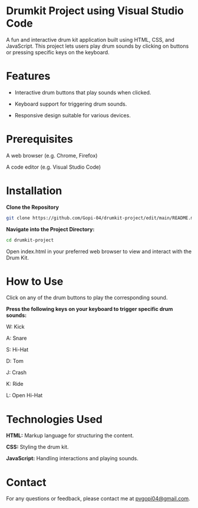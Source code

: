 # Drumkit Project using Visual Studio Code

A fun and interactive drum kit application built using HTML, CSS, and JavaScript. This project lets users play drum sounds by clicking on buttons or pressing specific keys on the keyboard.

# Features
- Interactive drum buttons that play sounds when clicked.

- Keyboard support for triggering drum sounds.

- Responsive design suitable for various devices.

# Prerequisites
A web browser (e.g. Chrome, Firefox)

A code editor (e.g. Visual Studio Code)

# Installation
**Clone the Repository**

```bash
git clone https://github.com/Gopi-04/drumkit-project/edit/main/README.md
```
**Navigate into the Project Directory:**

```bash
cd drumkit-project
```
Open index.html in your preferred web browser to view and interact with the Drum Kit.

# How to Use
Click on any of the drum buttons to play the corresponding sound.

**Press the following keys on your keyboard to trigger specific drum sounds:**

W: Kick

A: Snare

S: Hi-Hat

D: Tom

J: Crash

K: Ride

L: Open Hi-Hat

# Technologies Used
**HTML:** Markup language for structuring the content.

**CSS:** Styling the drum kit.

**JavaScript:** Handling interactions and playing sounds.

# Contact

For any questions or feedback, please contact me at [pvgopi04@gmail.com](mailto:pvgopi04@gmail.com).
